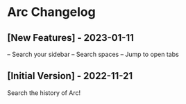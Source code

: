 # Arc Changelog

## [New Features] - 2023-01-11

– Search your sidebar
– Search spaces
– Jump to open tabs

## [Initial Version] - 2022-11-21

Search the history of Arc!

